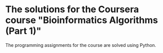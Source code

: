 # The solutions for the Coursera course "Bioinformatics Algorithms (Part 1)"

The programming assignments for the course are solved using Python. 
